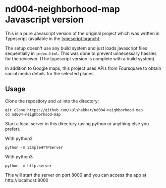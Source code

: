 # nd004-neighborhood-map Javascript version

This is a pure Javascript version of the original project which was written in Typescript (available in the [typescript branch](https://github.com/kulshekhar/nd004-neighborhood-map/tree/typescript));

The setup doesn't use any build system and just loads javascript files sequentially in `index.html`. This was done to prevent unnecessary hassles for the reviewer. (The typescript version is complete with a build system).

In addition to Google maps, this project uses APIs from Foursquare to obtain social media details for the selected places.

## Usage

Clone the repository and `cd` into the directory:

```
git clone https://github.com/kulshekhar/nd004-neighborhood-map
cd nd004-neighborhood-map
```

Start a local server in this directory (using python or anything else you prefer).

With python2

```
python -m SimpleHTTPServer
```

With python3

```
python -m http.server
```

This will start the server on port 8000 and you can access the app at http://localhost:8000
